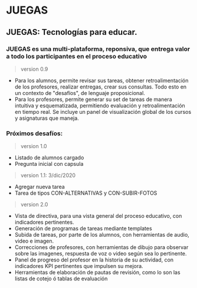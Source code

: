 # JUEGAS

## JUEGAS: Tecnologías para educar.

### JUEGAS es una multi-plataforma, reponsiva, que entrega valor a todo los participantes en el proceso educativo

> version 0.9

- Para los alumnos, permite revisar sus tareas, obtener retroalimentación de los profesores, realizar entregas, crear sus consultas. Todo esto en un contexto de "desafíos", de lenguaje proposicional.
- Para los profesores, permite generar su set de tareas de manera intuitiva y esquematizada, permitiendo evaluación y retroalimentación en tiempo real. Se incluye un panel de visualización global de los cursos y asignaturas que maneja.

### Próximos desafíos: 

> version 1.0

- Listado de alumnos cargado
- Pregunta inicial con capsula

> version 1.1: 3/dic/2020

- Agregar nueva tarea
- Tarea de tipos CON-ALTERNATIVAS y CON-SUBIR-FOTOS

> version 2.0

- Vista de directiva, para una vista general del proceso educativo, con indicadores pertinentes.
- Generación de programas de tareas mediante templates
- Subida de tareas, por parte de los alumnos, con herramientas de audio, video e imagen.
- Correcciones de profesores, con herramientas de dibujo para observar sobre las imagenes, respuesta de voz o video según sea lo pertinente.
- Panel de progreso del profesor en la historia de su actividad, con indicadores KPI pertinentes que impulsen su mejora.
- Herramientas de elaboración de pautas de revisión, como lo son las listas de cotejo ó tablas de evaluación


